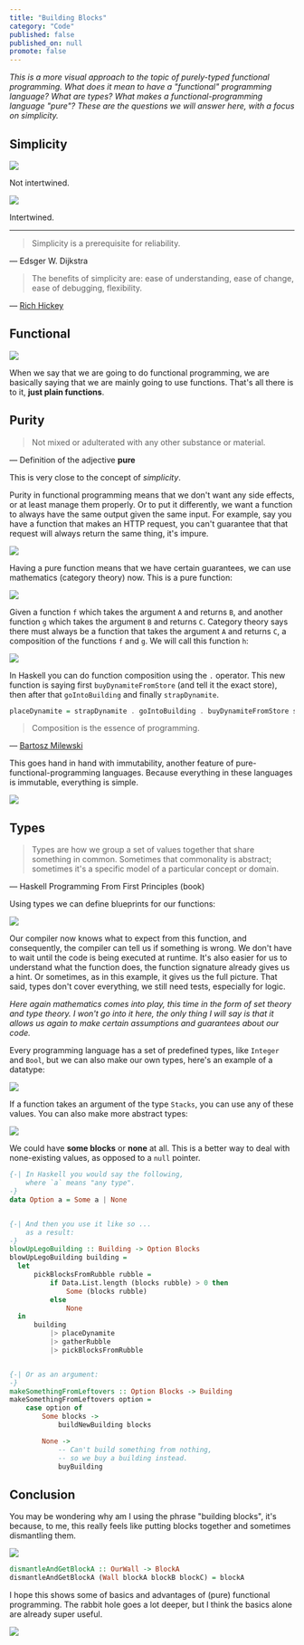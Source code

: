 ```yaml
---
title: "Building Blocks"
category: "Code"
published: false
published_on: null
promote: false
---
```



_This is a more visual approach to the topic of purely-typed functional programming. What does it mean to have a "functional" programming language? What are types? What makes a functional-programming language "pure"? These are the questions we will answer here, with a focus on simplicity._



## Simplicity

![](/images/fp/simple.png)

Not intertwined.

![](/images/fp/complex.png)

Intertwined.

---

> Simplicity is a prerequisite for reliability.

— Edsger W. Dijkstra

> The benefits of simplicity are: ease of understanding, ease of change, ease of debugging, flexibility.

— [Rich Hickey](https://www.infoq.com/presentations/Simple-Made-Easy)



## Functional

![](/images/fp/function.png)

When we say that we are going to do functional programming, we are basically saying that we are mainly going to use functions. That's all there is to it, __just plain functions__.



## Purity

> Not mixed or adulterated with any other substance or material.

— Definition of the adjective __pure__

This is very close to the concept of _simplicity_.

Purity in functional programming means that we don't want any side effects, or at least manage them properly. Or to put it differently, we want a function to always have the same output given the same input. For example, say you have a function that makes an HTTP request, you can't guarantee that that request will always return the same thing, it's impure.

![](/images/fp/impure-function.png)

Having a pure function means that we have certain guarantees, we can use mathematics (category theory) now. This is a pure function:

![](/images/fp/pure-function-1.png)

Given a function `f` which takes the argument `A` and returns `B`, and another function `g` which takes the argument `B` and returns `C`. Category theory says there must always be a function that takes the argument `A` and returns `C`, a composition of the functions `f` and `g`. We will call this function `h`:

![](/images/fp/pure-function-2.png)

In Haskell you can do function composition using the `.` operator. This new function is saying first `buyDynamiteFromStore` (and tell it the exact store), then after that `goIntoBuilding` and finally `strapDynamite`.

```haskell
placeDynamite = strapDynamite . goIntoBuilding . buyDynamiteFromStore store
```

> Composition is the essence of programming.

— [Bartosz Milewski](https://bartoszmilewski.com/2014/11/04/category-the-essence-of-composition/)

This goes hand in hand with immutability, another feature of pure-functional-programming languages. Because everything in these languages is immutable, everything is simple.

![](/images/fp/immutability.png)



## Types

> Types are how we group a set of values together that share something in common. Sometimes that commonality is abstract; sometimes it's a specific model of a particular concept or domain.

— Haskell Programming From First Principles (book)

Using types we can define blueprints for our functions:

![](/images/fp/types.png)

Our compiler now knows what to expect from this function, and consequently, the compiler can tell us if something is wrong. We don't have to wait until the code is being executed at runtime. It's also easier for us to understand what the function does, the function signature already gives us a hint. Or sometimes, as in this example, it gives us the full picture. That said, types don't cover everything, we still need tests, especially for logic.

_Here again mathematics comes into play, this time in the form of set theory and type theory. I won't go into it here, the only thing I will say is that it allows us again to make certain assumptions and guarantees about our code._

Every programming language has a set of predefined types, like `Integer` and `Bool`, but we can also make our own types, here's an example of a datatype:

![](/images/fp/union-types.png)

If a function takes an argument of the type `Stacks`, you can use any of these values. You can also make more abstract types:

![](/images/fp/option-type.png)

We could have __some blocks__ or __none__ at all. This is a better way to deal with none-existing values, as opposed to a `null` pointer.

```haskell
{-| In Haskell you would say the following,
    where `a` means "any type".
-}
data Option a = Some a | None


{-| And then you use it like so ...
    as a result:
-}
blowUpLegoBuilding :: Building -> Option Blocks
blowUpLegoBuilding building =
  let
      pickBlocksFromRubble rubble =
          if Data.List.length (blocks rubble) > 0 then
              Some (blocks rubble)
          else
              None
  in
      building
          |> placeDynamite
          |> gatherRubble
          |> pickBlocksFromRubble


{-| Or as an argument:
-}
makeSomethingFromLeftovers :: Option Blocks -> Building
makeSomethingFromLeftovers option =
    case option of
        Some blocks ->
            buildNewBuilding blocks

        None ->
            -- Can't build something from nothing,
            -- so we buy a building instead.
            buyBuilding
```



## Conclusion

You may be wondering why am I using the phrase "building blocks", it's because, to me, this really feels like putting blocks together and sometimes dismantling them.

![](/images/fp/our-wall-type.png)

```haskell
dismantleAndGetBlockA :: OurWall -> BlockA
dismantleAndGetBlockA (Wall blockA blockB blockC) = blockA
```

I hope this shows some of basics and advantages of (pure) functional programming. The rabbit hole goes a lot deeper, but I think the basics alone are already super useful.

![](/images/fp/conclusion.png)
